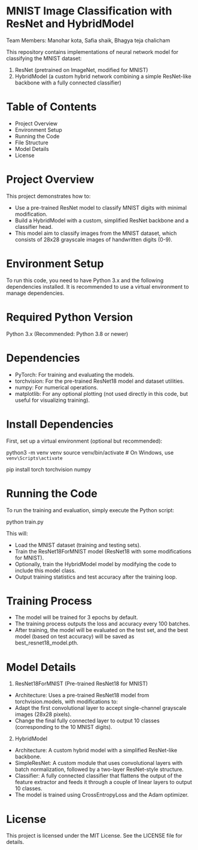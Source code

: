 # MNIST Image Classification with ResNet and HybridModel
Team Members: Manohar kota, Safia shaik, Bhagya teja chalicham

This repository contains implementations of neural network model for classifying the MNIST dataset:

1. ResNet (pretrained on ImageNet, modified for MNIST)
2. HybridModel (a custom hybrid network combining a simple ResNet-like backbone with a fully connected classifier)


# Table of Contents
* Project Overview
* Environment Setup
* Running the Code
* File Structure
* Model Details
* License

# Project Overview

This project demonstrates how to:

* Use a pre-trained ResNet model to classify MNIST digits with minimal modification.
* Build a HybridModel with a custom, simplified ResNet backbone and a classifier head.
* This model aim to classify images from the MNIST dataset, which consists of 28x28 grayscale images of handwritten digits (0-9).

# Environment Setup
To run this code, you need to have Python 3.x and the following dependencies installed. It is recommended to use a virtual environment to manage dependencies.

# Required Python Version
Python 3.x (Recommended: Python 3.8 or newer)

# Dependencies
* PyTorch: For training and evaluating the models.
* torchvision: For the pre-trained ResNet18 model and dataset utilities.
* numpy: For numerical operations.
* matplotlib: For any optional plotting (not used directly in this code, but useful for visualizing training).

# Install Dependencies
First, set up a virtual environment (optional but recommended):

python3 -m venv venv
source venv/bin/activate  # On Windows, use `venv\Scripts\activate`

pip install torch torchvision numpy

# Running the Code
To run the training and evaluation, simply execute the Python script:

python train.py

This will:

* Load the MNIST dataset (training and testing sets).
* Train the ResNet18ForMNIST model (ResNet18 with some modifications for MNIST).
* Optionally, train the HybridModel model by modifying the code to include this model class.
* Output training statistics and test accuracy after the training loop.

# Training Process
* The model will be trained for 3 epochs by default.
* The training process outputs the loss and accuracy every 100 batches.
* After training, the model will be evaluated on the test set, and the best model (based on test accuracy) will be saved as best_resnet18_model.pth.

# Model Details
1. ResNet18ForMNIST (Pre-trained ResNet18 for MNIST)
* Architecture: Uses a pre-trained ResNet18 model from torchvision.models, with modifications to:
* Adapt the first convolutional layer to accept single-channel grayscale images (28x28 pixels).
* Change the final fully connected layer to output 10 classes (corresponding to the 10 MNIST digits).
2. HybridModel
* Architecture: A custom hybrid model with a simplified ResNet-like backbone.
* SimpleResNet: A custom module that uses convolutional layers with batch normalization, followed by a two-layer ResNet-style structure.
* Classifier: A fully connected classifier that flattens the output of the feature extractor and feeds it through a couple of linear layers to output 10 classes.
* The model is trained using CrossEntropyLoss and the Adam optimizer.

# License
This project is licensed under the MIT License. See the LICENSE file for details.
